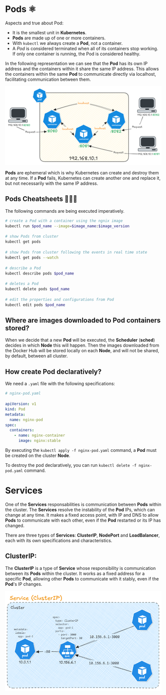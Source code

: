 # Pods ⚛️

Aspects and true about Pod:

- It is the smallest unit in **Kubernetes**.
- **Pods** are made up of one or more containers.
- With `kubectl` we always create a **Pod**, not a container.
- A *Pod* is considered terminated when all of its containers stop working. If only one container is running, the Pod is considered healthy.

In the following representation we can see that the **Pod** has its own IP address and the containers within it share the same IP address. This allows the containers within the same **Pod** to communicate directly via localhost, facilitating communication between them.

![Pods and containers communication](Pods-And-Containers-Communcation.png)

**Pods** are ephemeral which is why Kubernetes can create and destroy them at any time. If a **Pod** fails, Kubernetes can create another one and replace it, but not necessarily with the same IP address.

## Pods Cheatsheets 👨🏽‍💻

The following commands are being executed imperatively.

```bash
# create a Pod with a container using the ngnix image
kubectl run $pod_name --image=$image_name:$image_version

# show Pods from cluster
kubectl get pods

# show Pods from cluster following the events in real time state
kubectl get pods --watch

# describe a Pod
kubectl describe pods $pod_name 

# deletes a Pod
kubectl delete pods $pod_name

# edit the properties and configurations from Pod
kubectl edit pods $pod_name
```

## Where are images downloaded to Pod containers stored?

When we decide that a new **Pod** will be executed, the **Scheduler** (**sched**) decides in which **Node** this will happen. Then the images downloaded from the Docker Hub will be stored locally on each **Node**, and will not be shared, by default, between all cluster. 

## How create Pod declaratively?

We need a `.yaml` file with the following specifications:

```yaml
# nginx-pod.yaml

apiVersion: v1
kind: Pod
metadata:
  name: nginx-pod
spec:
  containers:
    - name: nginx-container
      image: nginx:stable
```
By executing the `kubectl apply -f nginx-pod.yaml` command, a **Pod** must be created on the cluster **Node**.

To destroy the pod declaratively, you can run `kubectl delete -f nginx-pod.yaml` command.

# Services 

One of the **Services** responsabilities is communication between **Pods** within the cluster. The **Services** resolve the instability of the **Pod** IPs, which can change at any time. It makes a fixed access point, with IP and DNS to allow **Pods** to communicate with each other, even if the **Pod** restarted or its IP has changed.

There are three types of **Services**: **ClusterIP**, **NodePort** and **LoadBalancer**, each with its own specifications and characteristics.

## ClusterIP:

The **ClusterIP** is a type of **Service** whose responsibility is communication between its **Pods** within the cluster. It works as a fixed address for a specific **Pod**, allowing other **Pods** to communicate with it stably, even if the **Pod**'s IP changes.

![Services ClusterIP](Services-ClusterIP.png)